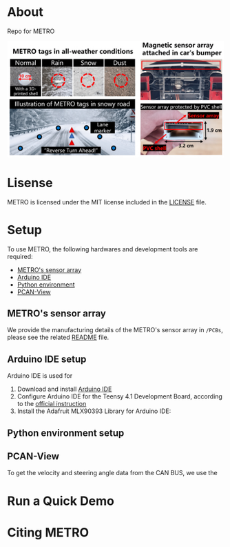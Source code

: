 # About
Repo for METRO

<!-- ![image](https://github.com/wjk5117/METRO/blob/main/Img/illustration.png) -->
![plot](./Img/illustration.png)


# Lisense
METRO is licensed under the MIT license included in the [LICENSE](./LICENSE) file.

# Setup
To use METRO, the following hardwares and development tools are required:
* [METRO's sensor array](#metros-sensor-array)
* [Arduino IDE](#arduino-ide-setup)
* [Python environment](#python-environment-setup)
* [PCAN-View](#pcan-view)

## METRO's sensor array
We provide the manufacturing details of the METRO's sensor array in `/PCBs`, please see the related [README](./PCBs/README.md) file.

## Arduino IDE setup
Arduino IDE is used for 

1. Download and install [Arduino IDE](https://www.arduino.cc/en/software)
2. Configure Arduino IDE for the Teensy 4.1 Development Board, according to the [official instruction](https://www.pjrc.com/teensy/td_download.html)
3. Install the Adafruit MLX90393 Library for Arduino IDE:




## Python environment setup


## PCAN-View
To get the velocity and steering angle data from the CAN BUS, we use the 


# Run a Quick Demo

# Citing METRO